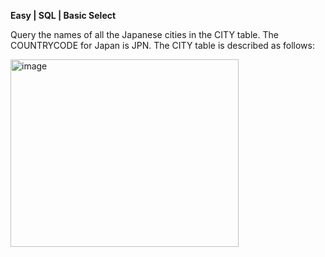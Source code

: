 **Easy | SQL | Basic Select**

Query the names of all the Japanese cities in the CITY table. The COUNTRYCODE for Japan is JPN.
The CITY table is described as follows:

<img width="365" height="300" alt="image" src="https://github.com/user-attachments/assets/14429b7c-8660-4985-a529-4d750347b443" />



